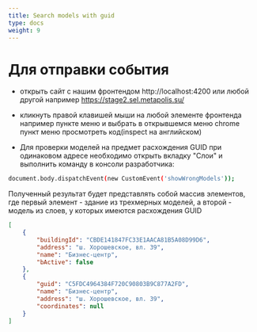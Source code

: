 ```yaml
---
title: Search models with guid
type: docs
weight: 9
---
```


# Для отправки события
- открыть сайт c нашим фронтендом http://localhost:4200 или любой другой например https://stage2.sel.metapolis.su/
- кликнуть правой клавишей мыши на любой элементе фронтенда например пункте меню и выбрать в открывшемся меню chrome пункт меню просмотреть код(inspect на английском)


- Для проверки моделей на предмет расхождения GUID при одинаковом адресе необходимо открыть вкладку "Слои" и выполнить команду в консоли разработчика:
```bash
document.body.dispatchEvent(new CustomEvent('showWrongModels'));
```
Полученный результат будет представлять собой массив элементов, где первый элемент - здание из трехмерных моделей, а второй - модель из слоев, у которых имеются расхождения GUID
```json
[
    {
        "buildingId": "CBDE141847FC33E1AACA81B5A08D99D6",
        "address": "ш. Хорошевское, вл. 39",
        "name": "Бизнес-центр",
        "bActive": false
    },
    {
        "guid": "C5FDC4964384F720C90803B9C877A2FD",
        "name": "Бизнес-центр",
        "address": "ш. Хорошевское, вл. 39",
        "coordinates": null
    }
]
```
